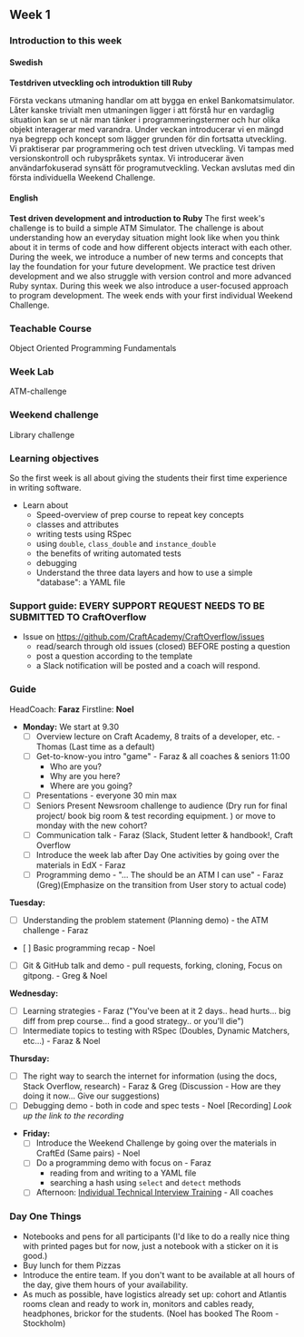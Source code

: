 ## Week 1
### Introduction to this week

#### Swedish
**Testdriven utveckling och introduktion till Ruby**

Första veckans utmaning handlar om att bygga en enkel Bankomatsimulator. Låter kanske trivialt men utmaningen ligger i att förstå hur en vardaglig situation kan se ut när man tänker i programmeringstermer och hur olika objekt interagerar med varandra. Under veckan introducerar vi en mängd nya begrepp och koncept som lägger grunden för din fortsatta utveckling. Vi praktiserar par programmering och test driven utveckling. Vi tampas med versionskontroll och rubyspråkets syntax. Vi introducerar även användarfokuserad synsätt för programutveckling. Veckan avslutas med din första individuella Weekend Challenge.

#### English
**Test driven development and introduction to Ruby**
The first week's challenge is to build a simple ATM Simulator. The challenge is about understanding how an everyday situation might look like when you think about it in terms of code and how different objects interact with each other. During the week, we introduce a number of new terms and concepts that lay the foundation for your future development. We practice test driven development and we also struggle with version control and more advanced Ruby syntax. During this week we also introduce a user-focused approach to program development. The week ends with your first individual Weekend Challenge.

### Teachable Course
Object Oriented Programming Fundamentals

### Week Lab
ATM-challenge

### Weekend challenge
Library challenge

### Learning objectives
So the first week is all about giving the students their first time experience in writing software.
* Learn about
  - Speed-overview of prep course to repeat key concepts
  - classes and attributes
  - writing tests using RSpec
  - using `double`, `class_double` and `instance_double`
  - the benefits of writing automated tests
  - debugging
  - Understand the three data layers and how to use a simple "database": a YAML file

### Support guide: EVERY SUPPORT REQUEST NEEDS TO BE SUBMITTED TO CraftOverflow
- Issue on https://github.com/CraftAcademy/CraftOverflow/issues
  - read/search through old issues (closed) BEFORE posting a question
  - post a question according to the template 
  - a Slack notification will be posted and a coach will respond. 
  
### Guide
HeadCoach: **Faraz**
Firstline: **Noel**

- **Monday:**
We start at 9.30
  - [ ] Overview lecture on Craft Academy, 8 traits of a developer, etc. - Thomas (Last time as a default)
  - [ ] Get-to-know-you intro "game" - Faraz & all coaches & seniors 11:00
    - Who are you?
    - Why are you here?
    - Where are you going?
  - [ ] Presentations - everyone 30 min max
   - [ ] Seniors Present Newsroom challenge to audience (Dry run for final project/ book big room & test recording equipment. ) or move to monday with the new cohort?
  - [ ] Communication talk - Faraz (Slack, Student letter & handbook!, Craft Overflow
  - [ ] Introduce the week lab after Day One activities by going over the materials in EdX - Faraz
  - [ ] Programming demo - "... The should be an ATM I can use" - Faraz (Greg)(Emphasize on the transition from User story to actual code)
  
**Tuesday:**
  - [ ] Understanding the problem statement (Planning demo) - the ATM challenge - Faraz 
  - [ ] Basic programming recap - Noel
  - [ ] Git & GitHub talk and demo - pull requests, forking, cloning, Focus on gitpong. - Greg & Noel 
  
**Wednesday:**
  - [ ] Learning strategies - Faraz ("You've been at it 2 days.. head hurts... big diff from prep course... find a good strategy.. or you'll die")
  - [ ] Intermediate topics to testing with RSpec (Doubles, Dynamic Matchers, etc...) - Faraz & Noel 

**Thursday:**
  - [ ] The right way to search the internet for information (using the docs, Stack Overflow, research) - Faraz & Greg (Discussion     - How are they doing it now... Give our suggestions)
  - [ ] Debugging demo - both in code and spec tests - Noel [Recording] _Look up the link to the recording_

- **Friday:**
  - [ ] Introduce the Weekend Challenge by going over the materials in CraftEd (Same pairs) - Noel
  - [ ] Do a programming demo with focus on - Faraz
    - reading from and writing to a YAML file
    - searching a hash using `select` and `detect` methods
  - [ ] Afternoon: [Individual Technical Interview Training](../miscellaneous/assessments/week_1_assessment.md) - All coaches

### Day One Things
- Notebooks and pens for all participants (I'd like to do a really nice thing with printed pages but for now, just a notebook with a sticker on it is good.)
- Buy lunch for them Pizzas
- Introduce the entire team. If you don't want to be available at all hours of the day, give them hours of your availability.
- As much as possible, have logistics already set up: cohort and Atlantis rooms clean and ready to work in, monitors and cables ready, headphones, brickor for the students. (Noel has booked The Room - Stockholm)
